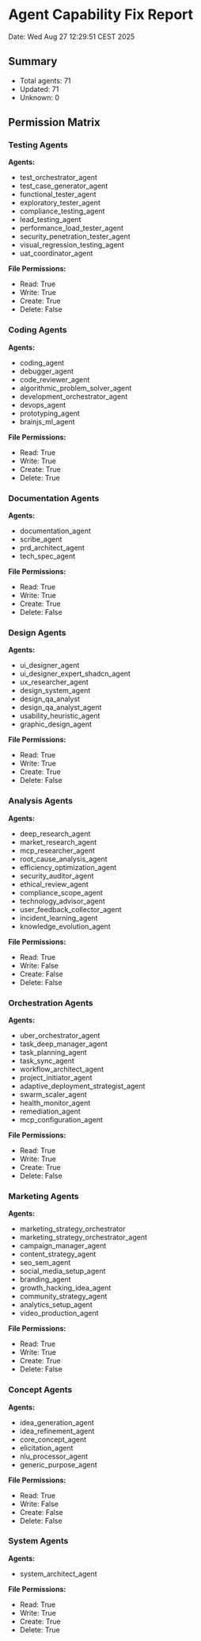 # Agent Capability Fix Report

Date: Wed Aug 27 12:29:51 CEST 2025

## Summary

- Total agents: 71
- Updated: 71
- Unknown: 0

## Permission Matrix

### Testing Agents

**Agents:**
- test_orchestrator_agent
- test_case_generator_agent
- functional_tester_agent
- exploratory_tester_agent
- compliance_testing_agent
- lead_testing_agent
- performance_load_tester_agent
- security_penetration_tester_agent
- visual_regression_testing_agent
- uat_coordinator_agent

**File Permissions:**
- Read: True
- Write: True
- Create: True
- Delete: False

### Coding Agents

**Agents:**
- coding_agent
- debugger_agent
- code_reviewer_agent
- algorithmic_problem_solver_agent
- development_orchestrator_agent
- devops_agent
- prototyping_agent
- brainjs_ml_agent

**File Permissions:**
- Read: True
- Write: True
- Create: True
- Delete: True

### Documentation Agents

**Agents:**
- documentation_agent
- scribe_agent
- prd_architect_agent
- tech_spec_agent

**File Permissions:**
- Read: True
- Write: True
- Create: True
- Delete: False

### Design Agents

**Agents:**
- ui_designer_agent
- ui_designer_expert_shadcn_agent
- ux_researcher_agent
- design_system_agent
- design_qa_analyst
- design_qa_analyst_agent
- usability_heuristic_agent
- graphic_design_agent

**File Permissions:**
- Read: True
- Write: True
- Create: True
- Delete: False

### Analysis Agents

**Agents:**
- deep_research_agent
- market_research_agent
- mcp_researcher_agent
- root_cause_analysis_agent
- efficiency_optimization_agent
- security_auditor_agent
- ethical_review_agent
- compliance_scope_agent
- technology_advisor_agent
- user_feedback_collector_agent
- incident_learning_agent
- knowledge_evolution_agent

**File Permissions:**
- Read: True
- Write: False
- Create: False
- Delete: False

### Orchestration Agents

**Agents:**
- uber_orchestrator_agent
- task_deep_manager_agent
- task_planning_agent
- task_sync_agent
- workflow_architect_agent
- project_initiator_agent
- adaptive_deployment_strategist_agent
- swarm_scaler_agent
- health_monitor_agent
- remediation_agent
- mcp_configuration_agent

**File Permissions:**
- Read: True
- Write: True
- Create: True
- Delete: False

### Marketing Agents

**Agents:**
- marketing_strategy_orchestrator
- marketing_strategy_orchestrator_agent
- campaign_manager_agent
- content_strategy_agent
- seo_sem_agent
- social_media_setup_agent
- branding_agent
- growth_hacking_idea_agent
- community_strategy_agent
- analytics_setup_agent
- video_production_agent

**File Permissions:**
- Read: True
- Write: True
- Create: True
- Delete: False

### Concept Agents

**Agents:**
- idea_generation_agent
- idea_refinement_agent
- core_concept_agent
- elicitation_agent
- nlu_processor_agent
- generic_purpose_agent

**File Permissions:**
- Read: True
- Write: False
- Create: False
- Delete: False

### System Agents

**Agents:**
- system_architect_agent

**File Permissions:**
- Read: True
- Write: True
- Create: True
- Delete: True

